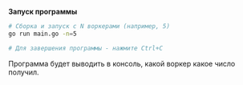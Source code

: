 **Запуск программы**

```bash
# Сборка и запуск с N воркерами (например, 5)
go run main.go -n=5

# Для завершения программы - нажмите Ctrl+C
```
Программа будет выводить в консоль, какой воркер какое число получил.